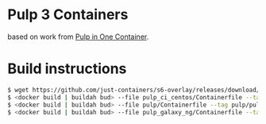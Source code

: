 # Pulp 3 Containers

based on work from [Pulp in One Container](https://pulpproject.org/pulp-in-one-container/).

# Build instructions

```bash
$ wget https://github.com/just-containers/s6-overlay/releases/download/v1.22.1.0/s6-overlay-`uname -m`.tar.gz
$ <docker build | buildah bud> --file pulp_ci_centos/Containerfile --tag pulp/pulp-ci-centos:latest .
$ <docker build | buildah bud> --file pulp/Containerfile --tag pulp/pulp:latest .
$ <docker build | buildah bud> --file pulp_galaxy_ng/Containerfile --tag pulp/pulp-galaxy-ng:latest .
```

